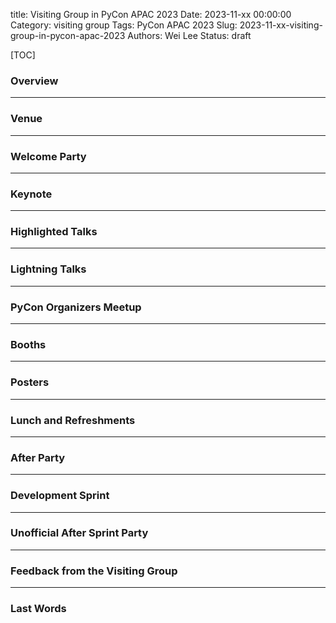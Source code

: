 title: Visiting Group in PyCon APAC 2023
Date: 2023-11-xx 00:00:00
Category: visiting group
Tags: PyCon APAC 2023
Slug: 2023-11-xx-visiting-group-in-pycon-apac-2023
Authors: Wei Lee
Status: draft


[TOC]

### Overview
---
### Venue
---
### Welcome Party
---
### Keynote
---
### Highlighted Talks
---
### Lightning Talks
---
### PyCon Organizers Meetup
---
### Booths
---
### Posters
---
### Lunch and Refreshments
---
### After Party
---
### Development Sprint
---
### Unofficial After Sprint Party
---
### Feedback from the Visiting Group
---
### Last Words
